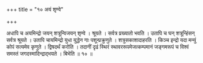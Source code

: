 +++
title = "१० अयं शृण्वे"

+++

अधापि च अयमिन्द्रो जयन् शत्रून्विजयन् शृण्वे । श्रूयते । सर्वत्र प्रख्यातो भवति । उतापि च घन् शत्रून्हिंसन् सर्वत्र श्रूयते । उतापि चायमिन्द्रो युधा युद्धेन गाः पशून्प्रक्रुणुते । शत्रुसकाशादाहरति । किञ्च इन्द्रो यदा मन्युं कोपं सत्यमेव कृणुते । द्विषदर्थं करोति । तदानीं दृढं स्थिरं स्थावररूपमेजत्कम्पमानं जङ्गमरूपं च विश्वं समस्तं जगदस्मादिन्द्राद्भयते । बिभेति ॥ १० ॥